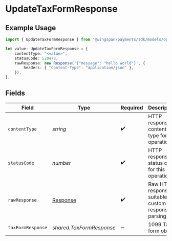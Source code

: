 # UpdateTaxFormResponse

## Example Usage

```typescript
import { UpdateTaxFormResponse } from "@wingspan/payments/sdk/models/operations";

let value: UpdateTaxFormResponse = {
    contentType: "<value>",
    statusCode: 520478,
    rawResponse: new Response('{"message": "hello world"}', {
        headers: { "Content-Type": "application/json" },
    }),
};
```

## Fields

| Field                                                                 | Type                                                                  | Required                                                              | Description                                                           |
| --------------------------------------------------------------------- | --------------------------------------------------------------------- | --------------------------------------------------------------------- | --------------------------------------------------------------------- |
| `contentType`                                                         | *string*                                                              | :heavy_check_mark:                                                    | HTTP response content type for this operation                         |
| `statusCode`                                                          | *number*                                                              | :heavy_check_mark:                                                    | HTTP response status code for this operation                          |
| `rawResponse`                                                         | [Response](https://developer.mozilla.org/en-US/docs/Web/API/Response) | :heavy_check_mark:                                                    | Raw HTTP response; suitable for custom response parsing               |
| `taxFormResponse`                                                     | *shared.TaxFormResponse*                                              | :heavy_minus_sign:                                                    | 1099 Tax form object                                                  |